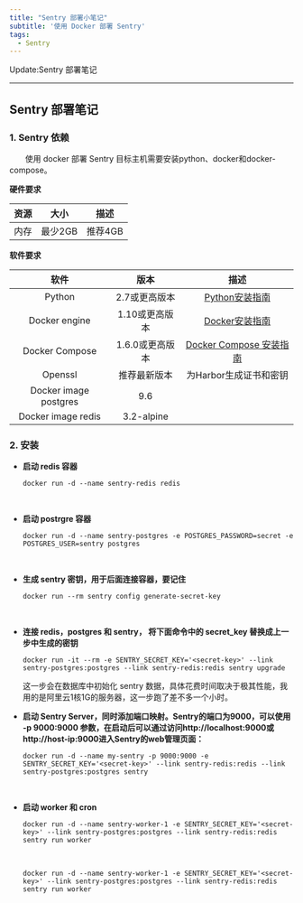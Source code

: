 ```yaml
---
title: "Sentry 部署小笔记"
subtitle: '使用 Docker 部署 Sentry'
tags:
  - Sentry
---
```


Update:Sentry 部署笔记

---

## Sentry 部署笔记
### 1. Sentry 依赖
&emsp;&emsp;使用 docker 部署 Sentry 目标主机需要安装python、docker和docker-compose。

**硬件要求**

|资源|大小|描述|
|:---:|:---:|:---:|
|内存|最少2GB|推荐4GB|

**软件要求**

|软件|版本|描述|
|:---:|:---:|:---:|
|Python|2.7或更高版本|[Python安装指南](https://www.centos.bz/2018/01/在centos上安装python3的三种方法/)
|Docker engine|1.10或更高版本|[Docker安装指南](https://docs.docker.com/install/linux/docker-ce/centos/)|
|Docker Compose|1.6.0或更高版本|[Docker Compose 安装指南](https://docs.docker.com/compose/install/)|
|Openssl|推荐最新版本|为Harbor生成证书和密钥|
|Docker image postgres|9.6|
|Docker image redis|3.2-alpine|

### 2. 安装
-  **启动 redis 容器** <br>
    ```
    docker run -d --name sentry-redis redis
    ```
    <br>
-  **启动 postrgre 容器** <br>
    ```
    docker run -d --name sentry-postgres -e POSTGRES_PASSWORD=secret -e POSTGRES_USER=sentry postgres
    ```
    <br>
-   **生成 sentry 密钥，用于后面连接容器，要记住** <br>
    ```
    docker run --rm sentry config generate-secret-key
    ```
    <br>
-  **连接 redis，postgres 和 sentry， 将下面命令中的 secret_key 替换成上一步中生成的密钥** <br>
    ```
    docker run -it --rm -e SENTRY_SECRET_KEY='<secret-key>' --link sentry-postgres:postgres --link sentry-redis:redis sentry upgrade
    ```
    这一步会在数据库中初始化 sentry 数据，具体花费时间取决于极其性能，我用的是阿里云1核1G的服务器，这一步跑了差不多一个小时。<br>
- **启动 Sentry Server，同时添加端口映射。Sentry的端口为9000，可以使用 -p 9000:9000 参数，在启动后可以通过访问http://localhost:9000或http://host-ip:9000进入Sentry的web管理页面：**
    ```
    docker run -d --name my-sentry -p 9000:9000 -e SENTRY_SECRET_KEY='<secret-key>' --link sentry-redis:redis --link sentry-postgres:postgres sentry
    ```
    <br>
-  **启动 worker 和 cron** <br>
    ```
    docker run -d --name sentry-worker-1 -e SENTRY_SECRET_KEY='<secret-key>' --link sentry-postgres:postgres --link sentry-redis:redis sentry run worker
    ```
    <br>
    
    ```
    docker run -d --name sentry-worker-1 -e SENTRY_SECRET_KEY='<secret-key>' --link sentry-postgres:postgres --link sentry-redis:redis sentry run worker
    ```

